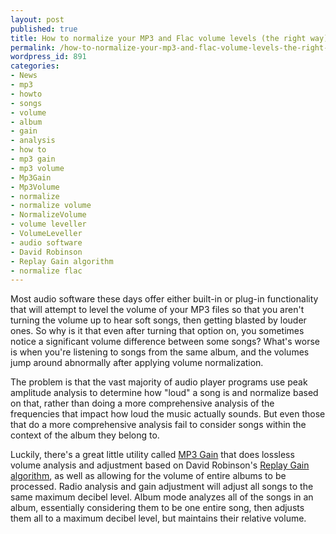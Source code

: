 ```yaml
---
layout: post
published: true
title: How to normalize your MP3 and Flac volume levels (the right way)
permalink: /how-to-normalize-your-mp3-and-flac-volume-levels-the-right-way/
wordpress_id: 891
categories:
- News
- mp3
- howto
- songs
- volume
- album
- gain
- analysis
- how to
- mp3 gain
- mp3 volume
- Mp3Gain
- Mp3Volume
- normalize
- normalize volume
- NormalizeVolume
- volume leveller
- VolumeLeveller
- audio software
- David Robinson
- Replay Gain algorithm
- normalize flac
---
```



Most audio software these days offer either built-in or plug-in functionality that will attempt to level the volume of your MP3 files so that you aren't turning the volume up to hear soft songs, then getting blasted by louder ones. So why is it that even after turning that option on, you sometimes notice a significant volume difference between some songs? What's worse is when you're listening to songs from the same album, and the volumes jump around abnormally after applying volume normalization.

The problem is that the vast majority of audio player programs use peak amplitude analysis to determine how "loud" a song is and normalize based on that, rather than doing a more comprehensive analysis of the frequencies that impact how loud the music actually sounds. But even those that do a more comprehensive analysis fail to consider songs within the context of the album they belong to.

Luckily, there's a great little utility called <a href="http://mp3gain.sourceforge.net/">MP3 Gain</a> that does lossless volume analysis and adjustment based on David Robinson's <a href="http://wiki.hydrogenaudio.org/index.php?title=ReplayGain_specification">Replay Gain algorithm</a>, as well as allowing for the volume of entire albums to be processed. Radio analysis and gain adjustment will adjust all songs to the same maximum decibel level. Album mode analyzes all of the songs in an album, essentially considering them to be one entire song, then adjusts them all to a maximum decibel level, but maintains their relative volume.


